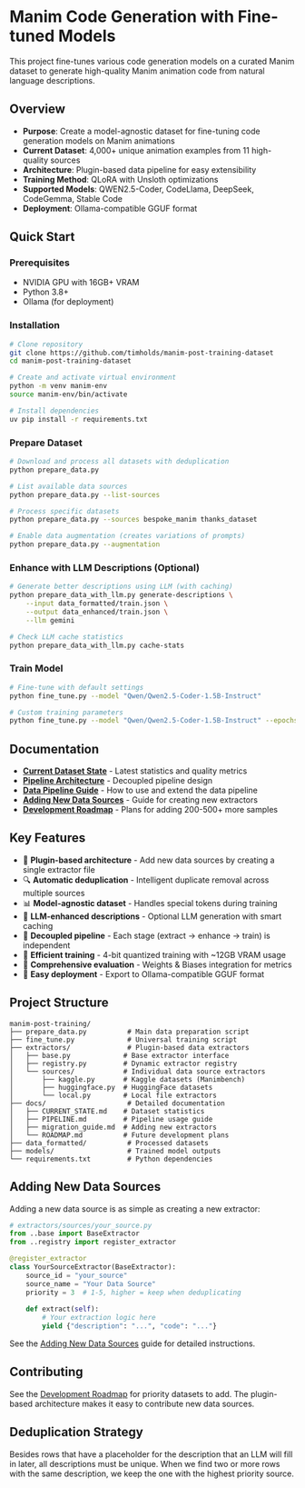 # Manim Code Generation with Fine-tuned Models

This project fine-tunes various code generation models on a curated Manim dataset to generate high-quality Manim animation code from natural language descriptions.

## Overview

- **Purpose**: Create a model-agnostic dataset for fine-tuning code generation models on Manim animations
- **Current Dataset**: 4,000+ unique animation examples from 11 high-quality sources
- **Architecture**: Plugin-based data pipeline for easy extensibility
- **Training Method**: QLoRA with Unsloth optimizations  
- **Supported Models**: QWEN2.5-Coder, CodeLlama, DeepSeek, CodeGemma, Stable Code
- **Deployment**: Ollama-compatible GGUF format

## Quick Start

### Prerequisites
- NVIDIA GPU with 16GB+ VRAM
- Python 3.8+
- Ollama (for deployment)

### Installation

```bash
# Clone repository
git clone https://github.com/timholds/manim-post-training-dataset
cd manim-post-training-dataset

# Create and activate virtual environment
python -m venv manim-env
source manim-env/bin/activate

# Install dependencies
uv pip install -r requirements.txt
```

### Prepare Dataset

```bash
# Download and process all datasets with deduplication
python prepare_data.py

# List available data sources
python prepare_data.py --list-sources

# Process specific datasets
python prepare_data.py --sources bespoke_manim thanks_dataset

# Enable data augmentation (creates variations of prompts)
python prepare_data.py --augmentation
```

### Enhance with LLM Descriptions (Optional)

```bash
# Generate better descriptions using LLM (with caching)
python prepare_data_with_llm.py generate-descriptions \
    --input data_formatted/train.json \
    --output data_enhanced/train.json \
    --llm gemini

# Check LLM cache statistics
python prepare_data_with_llm.py cache-stats
```

### Train Model

```bash
# Fine-tune with default settings
python fine_tune.py --model "Qwen/Qwen2.5-Coder-1.5B-Instruct"

# Custom training parameters
python fine_tune.py --model "Qwen/Qwen2.5-Coder-1.5B-Instruct" --epochs 5 --batch-size 2
```

## Documentation

- **[Current Dataset State](docs/CURRENT_STATE.md)** - Latest statistics and quality metrics
- **[Pipeline Architecture](docs/PIPELINE_ARCHITECTURE.md)** - Decoupled pipeline design
- **[Data Pipeline Guide](docs/PIPELINE.md)** - How to use and extend the data pipeline
- **[Adding New Data Sources](docs/migration_guide.md)** - Guide for creating new extractors
- **[Development Roadmap](docs/ROADMAP.md)** - Plans for adding 200-500+ more samples

## Key Features

- 🔌 **Plugin-based architecture** - Add new data sources by creating a single extractor file
- 🔍 **Automatic deduplication** - Intelligent duplicate removal across multiple sources
- 📊 **Model-agnostic dataset** - Handles special tokens during training
- 🤖 **LLM-enhanced descriptions** - Optional LLM generation with smart caching
- 📐 **Decoupled pipeline** - Each stage (extract → enhance → train) is independent
- 🚀 **Efficient training** - 4-bit quantized training with ~12GB VRAM usage
- 🧪 **Comprehensive evaluation** - Weights & Biases integration for metrics
- 🔧 **Easy deployment** - Export to Ollama-compatible GGUF format

## Project Structure

```
manim-post-training/
├── prepare_data.py          # Main data preparation script
├── fine_tune.py             # Universal training script
├── extractors/              # Plugin-based data extractors
│   ├── base.py             # Base extractor interface
│   ├── registry.py         # Dynamic extractor registry
│   └── sources/            # Individual data source extractors
│       ├── kaggle.py       # Kaggle datasets (Manimbench)
│       ├── huggingface.py  # HuggingFace datasets
│       └── local.py        # Local file extractors
├── docs/                    # Detailed documentation
│   ├── CURRENT_STATE.md    # Dataset statistics
│   ├── PIPELINE.md         # Pipeline usage guide
│   ├── migration_guide.md  # Adding new extractors
│   └── ROADMAP.md          # Future development plans
├── data_formatted/          # Processed datasets
├── models/                  # Trained model outputs
└── requirements.txt         # Python dependencies
```

## Adding New Data Sources

Adding a new data source is as simple as creating a new extractor:

```python
# extractors/sources/your_source.py
from ..base import BaseExtractor
from ..registry import register_extractor

@register_extractor
class YourSourceExtractor(BaseExtractor):
    source_id = "your_source"
    source_name = "Your Data Source"
    priority = 3  # 1-5, higher = keep when deduplicating
    
    def extract(self):
        # Your extraction logic here
        yield {"description": "...", "code": "..."}
```

See the [Adding New Data Sources](docs/migration_guide.md) guide for detailed instructions.

## Contributing

See the [Development Roadmap](docs/ROADMAP.md) for priority datasets to add. The plugin-based architecture makes it easy to contribute new data sources.

## Deduplication Strategy
Besides rows that have a placeholder for the description that an LLM will fill in later, all descriptions must be unique. When we find two or more rows with the same description, we keep the one with the highest priority source. 